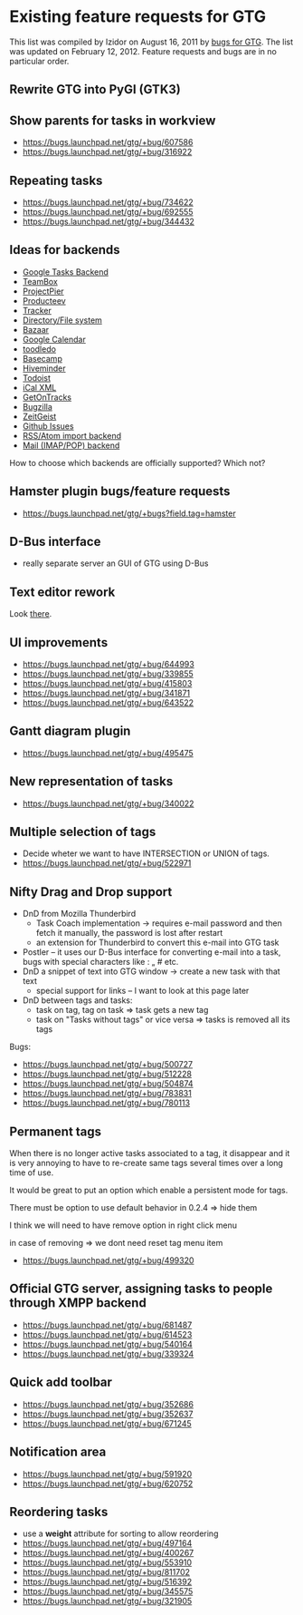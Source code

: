 # Existing feature requests for GTG

This list was compiled by Izidor on August 16, 2011 by [bugs for
GTG](https://bugs.launchpad.net/gtg). The list was updated on February
12, 2012. Feature requests and bugs are in no particular order.

## Rewrite GTG into PyGI (GTK3)

## Show parents for tasks in workview

- <https://bugs.launchpad.net/gtg/+bug/607586>
- <https://bugs.launchpad.net/gtg/+bug/316922>

## Repeating tasks

- <https://bugs.launchpad.net/gtg/+bug/734622>
- <https://bugs.launchpad.net/gtg/+bug/692555>
- <https://bugs.launchpad.net/gtg/+bug/344432>

## Ideas for backends

- [Google Tasks Backend](https://bugs.launchpad.net/gtg/+bug/788564)
- [TeamBox](https://bugs.launchpad.net/gtg/+bug/667311)
- [ProjectPier](https://bugs.launchpad.net/gtg/+bug/667310)
- [Producteev](https://bugs.launchpad.net/gtg/+bug/634978)
- [Tracker](https://bugs.launchpad.net/gtg/+bug/508521)
- [Directory/File system](https://bugs.launchpad.net/gtg/+bug/625025)
- [Bazaar](https://bugs.launchpad.net/gtg/+bug/582558)
- [Google Calendar](https://bugs.launchpad.net/gtg/+bug/613382)
- [toodledo](https://bugs.launchpad.net/gtg/+bug/519137)
- [Basecamp](https://bugs.launchpad.net/gtg/+bug/514089)
- [Hiveminder](https://bugs.launchpad.net/gtg/+bug/513577)
- [Todoist](https://bugs.launchpad.net/gtg/+bug/539024)
- [iCal XML](https://bugs.launchpad.net/gtg/+bug/336612)
- [GetOnTracks](https://bugs.launchpad.net/gtg/+bug/339264)
- [Bugzilla](https://bugs.launchpad.net/gtg/+bug/494967)
- [ZeitGeist](https://bugs.launchpad.net/gtg/+bug/530582)
- [Github Issues](https://bugs.launchpad.net/gtg/+bug/935979)
- [RSS/Atom import backend](https://bugs.launchpad.net/gtg/+bug/935981)
- [Mail (IMAP/POP) backend](https://bugs.launchpad.net/gtg/+bug/935983)

How to choose which backends are officially supported? Which not?

## Hamster plugin bugs/feature requests

- <https://bugs.launchpad.net/gtg/+bugs?field.tag=hamster>

## D-Bus interface

- really separate server an GUI of GTG using D-Bus

## Text editor rework

Look [there](blueprints/taskeditor_rework).

## UI improvements

- <https://bugs.launchpad.net/gtg/+bug/644993>
- <https://bugs.launchpad.net/gtg/+bug/339855>
- <https://bugs.launchpad.net/gtg/+bug/415803>
- <https://bugs.launchpad.net/gtg/+bug/341871>
- <https://bugs.launchpad.net/gtg/+bug/643522>

## Gantt diagram plugin

- <https://bugs.launchpad.net/gtg/+bug/495475>

## New representation of tasks

- <https://bugs.launchpad.net/gtg/+bug/340022>

## Multiple selection of tags

- Decide wheter we want to have INTERSECTION or UNION of tags.
- <https://bugs.launchpad.net/gtg/+bug/522971>

## Nifty Drag and Drop support

- DnD from Mozilla Thunderbird
  - Task Coach implementation → requires e-mail password and then
    fetch it manually, the password is lost after restart
  - an extension for Thunderbird to convert this e-mail into GTG task
- Postler – it uses our D-Bus interface for converting e-mail into a
  task, bugs with special characters like : „ # etc.
- DnD a snippet of text into GTG window → create a new task with that
  text
  - special support for links – I want to look at this page later
- DnD between tags and tasks:
  - task on tag, tag on task => task gets a new tag
  - task on "Tasks without tags" or vice versa => tasks is removed
    all its tags

Bugs:

- <https://bugs.launchpad.net/gtg/+bug/500727>
- <https://bugs.launchpad.net/gtg/+bug/512228>
- <https://bugs.launchpad.net/gtg/+bug/504874>
- <https://bugs.launchpad.net/gtg/+bug/783831>
- <https://bugs.launchpad.net/gtg/+bug/780113>

## Permanent tags

When there is no longer active tasks associated to a tag, it disappear
and it is very annoying to have to re-create same tags several times
over a long time of use.

It would be great to put an option which enable a persistent mode for
tags.

There must be option to use default behavior in 0.2.4 => hide them

I think we will need to have remove option in right click menu

in case of removing => we dont need reset tag menu item

- <https://bugs.launchpad.net/gtg/+bug/499320>

## Official GTG server, assigning tasks to people through XMPP backend

- <https://bugs.launchpad.net/gtg/+bug/681487>
- <https://bugs.launchpad.net/gtg/+bug/614523>
- <https://bugs.launchpad.net/gtg/+bug/540164>
- <https://bugs.launchpad.net/gtg/+bug/339324>

## Quick add toolbar

- <https://bugs.launchpad.net/gtg/+bug/352686>
- <https://bugs.launchpad.net/gtg/+bug/352637>
- <https://bugs.launchpad.net/gtg/+bug/671245>

## Notification area

- <https://bugs.launchpad.net/gtg/+bug/591920>
- <https://bugs.launchpad.net/gtg/+bug/620752>

## Reordering tasks

- use a **weight** attribute for sorting to allow reordering
- <https://bugs.launchpad.net/gtg/+bug/497164>
- <https://bugs.launchpad.net/gtg/+bug/400267>
- <https://bugs.launchpad.net/gtg/+bug/553910>
- <https://bugs.launchpad.net/gtg/+bug/811702>
- <https://bugs.launchpad.net/gtg/+bug/516392>
- <https://bugs.launchpad.net/gtg/+bug/345575>
- <https://bugs.launchpad.net/gtg/+bug/321905>

